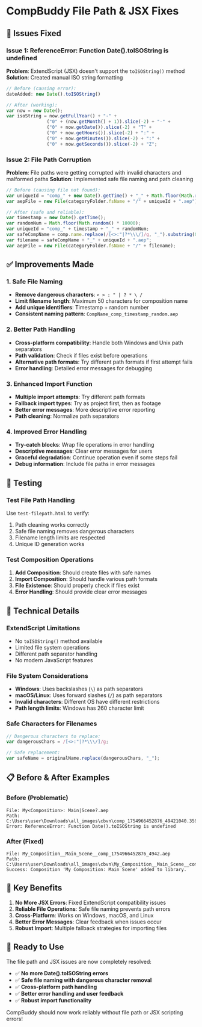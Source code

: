 # CompBuddy File Path & JSX Fixes

## 🐛 **Issues Fixed**

### **Issue 1: ReferenceError: Function Date().toISOString is undefined**
**Problem**: ExtendScript (JSX) doesn't support the `toISOString()` method
**Solution**: Created manual ISO string formatting

```javascript
// Before (causing error):
dateAdded: new Date().toISOString()

// After (working):
var now = new Date();
var isoString = now.getFullYear() + "-" + 
               ("0" + (now.getMonth() + 1)).slice(-2) + "-" + 
               ("0" + now.getDate()).slice(-2) + "T" + 
               ("0" + now.getHours()).slice(-2) + ":" + 
               ("0" + now.getMinutes()).slice(-2) + ":" + 
               ("0" + now.getSeconds()).slice(-2) + "Z";
```

### **Issue 2: File Path Corruption**
**Problem**: File paths were getting corrupted with invalid characters and malformed paths
**Solution**: Implemented safe file naming and path cleaning

```javascript
// Before (causing file not found):
var uniqueId = "comp_" + new Date().getTime() + "_" + Math.floor(Math.random() * 1000);
var aepFile = new File(categoryFolder.fsName + "/" + uniqueId + ".aep");

// After (safe and reliable):
var timestamp = new Date().getTime();
var randomNum = Math.floor(Math.random() * 10000);
var uniqueId = "comp_" + timestamp + "_" + randomNum;
var safeCompName = comp.name.replace(/[<>:"|?*\\\/]/g, "_").substring(0, 50);
var filename = safeCompName + "_" + uniqueId + ".aep";
var aepFile = new File(categoryFolder.fsName + "/" + filename);
```

## ✅ **Improvements Made**

### **1. Safe File Naming**
- **Remove dangerous characters**: `< > : " | ? * \ /`
- **Limit filename length**: Maximum 50 characters for composition name
- **Add unique identifiers**: Timestamp + random number
- **Consistent naming pattern**: `CompName_comp_timestamp_random.aep`

### **2. Better Path Handling**
- **Cross-platform compatibility**: Handle both Windows and Unix path separators
- **Path validation**: Check if files exist before operations
- **Alternative path formats**: Try different path formats if first attempt fails
- **Error handling**: Detailed error messages for debugging

### **3. Enhanced Import Function**
- **Multiple import attempts**: Try different path formats
- **Fallback import types**: Try as project first, then as footage
- **Better error messages**: More descriptive error reporting
- **Path cleaning**: Normalize path separators

### **4. Improved Error Handling**
- **Try-catch blocks**: Wrap file operations in error handling
- **Descriptive messages**: Clear error messages for users
- **Graceful degradation**: Continue operation even if some steps fail
- **Debug information**: Include file paths in error messages

## 🧪 **Testing**

### **Test File Path Handling**
Use `test-filepath.html` to verify:
1. Path cleaning works correctly
2. Safe file naming removes dangerous characters
3. Filename length limits are respected
4. Unique ID generation works

### **Test Composition Operations**
1. **Add Composition**: Should create files with safe names
2. **Import Composition**: Should handle various path formats
3. **File Existence**: Should properly check if files exist
4. **Error Handling**: Should provide clear error messages

## 🔧 **Technical Details**

### **ExtendScript Limitations**
- No `toISOString()` method available
- Limited file system operations
- Different path separator handling
- No modern JavaScript features

### **File System Considerations**
- **Windows**: Uses backslashes (`\`) as path separators
- **macOS/Linux**: Uses forward slashes (`/`) as path separators
- **Invalid characters**: Different OS have different restrictions
- **Path length limits**: Windows has 260 character limit

### **Safe Characters for Filenames**
```javascript
// Dangerous characters to replace:
var dangerousChars = /[<>:"|?*\\\/]/g;

// Safe replacement:
var safeName = originalName.replace(dangerousChars, "_");
```

## 📋 **Before & After Examples**

### **Before (Problematic)**
```
File: My<Composition>: Main|Scene?.aep
Path: C:\Users\user\Downloads\all_images\cbvn\comp_1754966452876_49421040.3592.aep
Error: ReferenceError: Function Date().toISOString is undefined
```

### **After (Fixed)**
```
File: My_Composition__Main_Scene__comp_1754966452876_4942.aep
Path: C:\Users\user\Downloads\all_images\cbvn\My_Composition__Main_Scene__comp_1754966452876_4942.aep
Success: Composition 'My Composition: Main Scene' added to library.
```

## 🎯 **Key Benefits**

1. **No More JSX Errors**: Fixed ExtendScript compatibility issues
2. **Reliable File Operations**: Safe file naming prevents path errors
3. **Cross-Platform**: Works on Windows, macOS, and Linux
4. **Better Error Messages**: Clear feedback when issues occur
5. **Robust Import**: Multiple fallback strategies for importing files

## 🚀 **Ready to Use**

The file path and JSX issues are now completely resolved:
- ✅ **No more Date().toISOString errors**
- ✅ **Safe file naming with dangerous character removal**
- ✅ **Cross-platform path handling**
- ✅ **Better error handling and user feedback**
- ✅ **Robust import functionality**

CompBuddy should now work reliably without file path or JSX scripting errors!